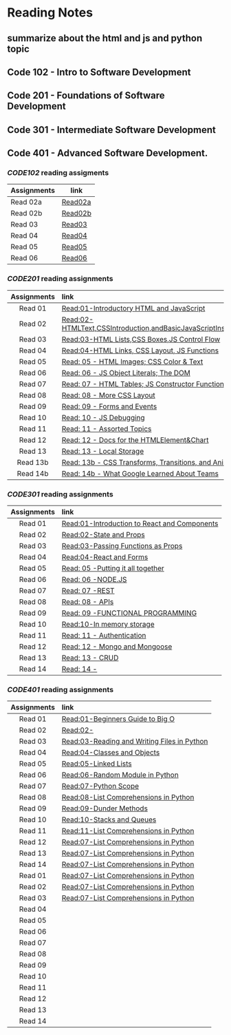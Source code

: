 # Reading Notes

## summarize about the html and js and python topic

## Code 102 - Intro to Software Development
## Code 201 - Foundations of Software Development
## Code 301 - Intermediate Software Development
## Code 401 - Advanced Software Development.

### ***CODE102***  reading assigments 

| Assignments   | link     |
|-----------|----------|
| Read 02a|[Read02a](102/read02a.md) |       
| Read 02b |  [Read02b](102/read02b.md)      |
| Read 03 |  [Read03](102/read03.md)    | 
|Read 04|[Read04](102/read04a.md)  |
|Read 05|[Read05](102/read05.md) |
|Read 06|[Read06](102/read06.md) |


### ***CODE201*** reading assignments 
 
| Assignments   | link       |
|  :-------:  | :------  |
| Read 01|[Read:01-Introductory HTML and JavaScript](201/read20101.md)|       
| Read 02|[Read:02-HTMLText,CSSIntroduction,andBasicJavaScriptInstructions](201/read20102.md)|
| Read 03|[Read:03-HTML Lists,CSS Boxes,JS Control Flow](201/read20103.md)| 
|Read 04|[Read:04-HTML Links, CSS Layout, JS Functions](201/read20104.md)|
|Read 05|[Read: 05 - HTML Images; CSS Color & Text](201/read20105.md)|
|Read 06| [Read: 06 - JS Object Literals; The DOM](201/read20106.md)|
|Read 07| [Read: 07 - HTML Tables; JS Constructor Functions](201/read20107.md)|
|Read 08| [Read: 08 - More CSS Layout](201/read20108.md)|
|Read 09|[Read: 09 - Forms and Events](201/read20109.md)|
|Read 10| [Read: 10 - JS Debugging](201/read20110.md)|
|Read 11| [Read: 11 - Assorted Topics](201/read20111.md)|
|Read 12| [Read: 12 - Docs for the HTML<canvas>Element&Chart](201/read20112.md)|
|Read 13| [Read: 13 - Local Storage](201/read20113.md)|
|Read 13b| [Read: 13b - CSS Transforms, Transitions, and Animations](201/read20113b.md)|
|Read 14b| [Read: 14b - What Google Learned About Teams](201/read20114b.md)|


### ***CODE301*** reading assignments 
 
| Assignments   | link       |
|  :-------:  | :------  |
| Read 01|[Read:01-Introduction to React and Components](301/01.md)|       
| Read 02|[Read:02-State and Props](301/read30102.md)|
| Read 03|[Read:03-Passing Functions as Props](301/30103.md)| 
|Read 04|[Read:04-React and Forms](301/30104.md)|
|Read 05|[Read: 05 -Putting it all together ](301/read30105.md)|
|Read 06| [Read: 06 -NODE.JS ](301/read30106.md)|
|Read 07| [Read: 07 -REST ](301/read30107.md)|
|Read 08| [Read: 08 - APIs](301/read30108.md)|
|Read 09|[Read: 09 -FUNCTIONAL PROGRAMMING ](301/read30109.md)|
|Read 10|[Read:10-In memory storage](301/read301010.md)|
|Read 11|[Read: 11 - Authentication ](301/read301011.md)|
|Read 12| [Read: 12 - Mongo and Mongoose ](301/read301012.md)|
|Read 13| [Read: 13 - CRUD](301/read301013.md)|
|Read 14| [Read: 14 - ](301/read301014.md)|





### ***CODE401*** reading assignments 
 
| Assignments   | link       |
|  :-------:  | :------  |
| Read 01|[Read:01-Beginners Guide to Big O](401/read40101.md)|       
| Read 02|[Read:02-](401/40102.md)| 
| Read 03|[Read:03-Reading and Writing Files in Python](401/read40102.md)|
|Read 04|[Read:04-Classes and Objects](404/40104.md)|
|Read 05|[Read:05-Linked Lists](401/read40105.md)|
|Read 06| [ Read:06-Random Module in Python](401/read40106.md)|
|Read 07| [ Read:07-Python Scope](401/read40107.md)|
|Read 08| [Read:08-List Comprehensions in Python](401/read40108.md)|
|Read 09|[Read:09-Dunder Methods](401/read40109.md)|
|Read 10|[Read:10-Stacks and Queues](401/read401010.md)|
|Read 11|[Read:11-List Comprehensions in Python](401/read401011.md)|
|Read 12| [Read:07-List Comprehensions in Python ](401/read401012.md)|
|Read 13| [Read:07-List Comprehensions in Python](401/read401013.md)|
|Read 14| [Read:07-List Comprehensions in Python](401/read401014.md)|
| Read 01|[Read:07-List Comprehensions in Python](401/01.md)|       
| Read 02|[Read:07-List Comprehensions in Python](401/read40102.md)|
| Read 03|[Read:07-List Comprehensions in Python](401/40103.md)| 
|Read 04|[](401/40104.md)|
|Read 05|[](401/read40105.md)|
|Read 06| [ ](401/read40106.md)|
|Read 07| [ ](401/read40107.md)|
|Read 08| [](401/read40108.md)|
|Read 09|[](401/read40109.md)|
|Read 10|[](401/read401010.md)|
|Read 11|[](401/read401011.md)|
|Read 12| [ ](401/read401012.md)|
|Read 13| [](401/read401013.md)|
|Read 14| [](401/read401014.md)|

